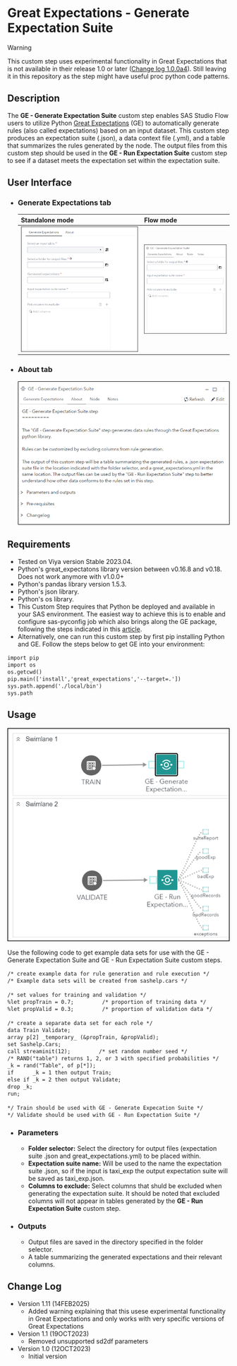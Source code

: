 # Great Expectations - Generate Expectation Suite

> [!WARNING]
> This custom step uses experimental functionality in Great Expectations that is not available in their release 1.0 or later ([Change log 1.0.0a4](https://docs.greatexpectations.io/docs/core/changelog/#100a4)).
> Still leaving it in this repository as the step might have useful proc python code patterns.

## Description

The **GE - Generate Expectation Suite** custom step enables SAS Studio Flow users to utilize Python [Great Expectations](https://greatexpectations.io/) (GE) to automatically generate rules (also called expectations) based on an input dataset. This custom step produces an expectation suite (.json), a data context file (.yml), and a table that summarizes the rules generated by the node. The output files from this custom step should be used in the **GE - Run Expectation Suite** custom step to see if a dataset meets the expectation set within the expectation suite.

## User Interface

* ### Generate Expectations tab ###

   | Standalone mode | Flow mode |
   | --- | --- |                  
   | ![](img/GES_gen_alone.png) | ![](img/GES_gen_flow.png) |

* ### About tab ###

   ![](img/GES_about.png)

## Requirements

- Tested on Viya version Stable 2023.04.
- Python's great_expectatons library version between v0.16.8 and v0.18. Does not work anymore with v1.0.0+ 
- Python's pandas library version 1.5.3.
- Python's json library.
- Python's os library.
- This Custom Step requires that Python be deployed and available in your SAS environment. The easiest way to achieve this is to enable and configure sas-pyconfig job which also brings along the GE package, following the steps indicated in this [article](https://communities.sas.com/t5/SAS-Communities-Library/Using-the-SAS-Configurator-for-Open-Source-to-Build-Python-and-R/ta-p/842310).
- Alternatively, one can run this custom step by first pip installing Python and GE. Follow the steps below to get GE into your environment:
```
import pip
import os
os.getcwd()
pip.main(['install','great_expectations','--target=.'])
sys.path.append('./local/bin')
sys.path
```

## Usage

![](img/usage.png)

Use the following code to get example data sets for use with the GE - Generate Expectation Suite and GE - Run Expectation Suite custom steps.

```
/* create example data for rule generation and rule execution */
/* Example data sets will be created from sashelp.cars */

/* set values for training and validation */
%let propTrain = 0.7;         /* proportion of training data */
%let propValid = 0.3;         /* proportion of validation data */

/* create a separate data set for each role */
data Train Validate;
array p[2] _temporary_ (&propTrain, &propValid);
set Sashelp.Cars;
call streaminit(12);         /* set random number seed */
/* RAND("table") returns 1, 2, or 3 with specified probabilities */
_k = rand("Table", of p[*]);
if      _k = 1 then output Train;
else if _k = 2 then output Validate;
drop _k;
run;

*/ Train should be used with GE - Generate Expecation Suite */
*/ Validate should be used with GE - Run Expectation Suite */
``` 

* ### Parameters ###
   * **Folder selector:** Select the directory for output files (expectation suite .json and great_expectations.yml) to be placed within.
   * **Expectation suite name:** Will be used to the name the expectation suite .json, so if the input is taxi_exp the output expectation suite will be saved as taxi_exp.json.
   * **Columns to exclude:** Select columns that shuld be excluded when generating the expectation suite. It should be noted that excluded columns will not appear in tables generated by the **GE - Run Expectation Suite** custom step.
   
* ### Outputs ###
   * Output files are saved in the directory specified in the folder selector.
   * A table summarizing the generated expectations and their relevant columns.
 
## Change Log

* Version 1.11 (14FEB2025)
    * Added warning explaining that this usese experimental functionality in Great Expectations and only
      works with very specific versions of Great Expectations
* Version 1.1 (19OCT2023)
    * Removed unsupported sd2df parameters
* Version 1.0 (12OCT2023)
    * Initial version
